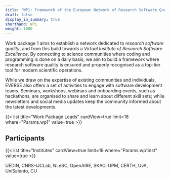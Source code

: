 ```yaml
---
title: "WP1: Framework of the European Network of Research Software Quality"
draft: false
display_in_summary: true
shorthand: WP1
weight: 1000
---
```


Work package 1 aims to establish a network dedicated to *research software quality*, and from this build towards a *Virtual Institute of Research Software Excellence*. By connecting to science communities where coding and programming is done on a daily basis, we aim to build a framework where research software quality is ensured and properly recognised as a top-tier tool for modern scientific operations.

While we draw on the expertise of existing communities and individuals, EVERSE also offers a set of activities to engage with software development teams. Seminars, workshops, webinars and onboarding events, such as hackathons, are organised to share and learn about different skill sets; while newsletters and social media updates keep the community informed about the latest developments. 

{{< list title="Work Package Leads" cardView=true limit=18 where="Params.wp1" value=true  >}}

## Participants

{{< list title="Institutes" cardView=true limit=18 where="Params.wp1inst" value=true  >}}

UEDIN, CNRS-IJCLab, NLeSC, OpenAIRE, SKAO, UPM, CERTH, UvA, UniSalento, CU
